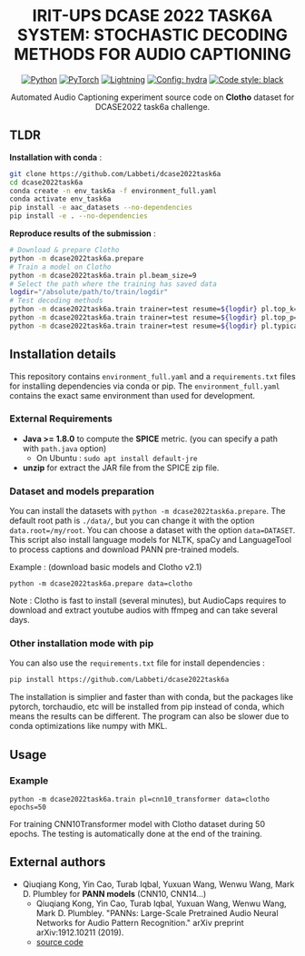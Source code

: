 
<div align="center">

# IRIT-UPS DCASE 2022 TASK6A SYSTEM: STOCHASTIC DECODING METHODS FOR AUDIO CAPTIONING

<a href="https://www.python.org/"><img alt="Python" src="https://img.shields.io/badge/-Python 3.9+-blue?style=for-the-badge&logo=python&logoColor=white"></a>
<a href="https://pytorch.org/get-started/locally/"><img alt="PyTorch" src="https://img.shields.io/badge/-PyTorch 1.10.1-ee4c2c?style=for-the-badge&logo=pytorch&logoColor=white"></a>
<a href="https://pytorchlightning.ai/"><img alt="Lightning" src="https://img.shields.io/badge/-Lightning 1.6.2-792ee5?style=for-the-badge&logo=pytorchlightning&logoColor=white"></a>
<a href="https://hydra.cc/"><img alt="Config: hydra" src="https://img.shields.io/badge/config-hydra 1.1-89b8cd?style=for-the-badge&labelColor=gray"></a>
<a href="https://black.readthedocs.io/en/stable/"><img alt="Code style: black" src="https://img.shields.io/badge/code%20style-black-black.svg?style=for-the-badge&labelColor=gray"></a>


Automated Audio Captioning experiment source code on **Clotho** dataset for DCASE2022 task6a challenge.

</div>

## TLDR
**Installation with conda** :
```bash
git clone https://github.com/Labbeti/dcase2022task6a
cd dcase2022task6a
conda create -n env_task6a -f environment_full.yaml
conda activate env_task6a
pip install -e aac_datasets --no-dependencies
pip install -e . --no-dependencies
```
**Reproduce results of the submission** :
```bash
# Download & prepare Clotho
python -m dcase2022task6a.prepare
# Train a model on Clotho
python -m dcase2022task6a.train pl.beam_size=9
# Select the path where the training has saved data
logdir="/absolute/path/to/train/logdir"
# Test decoding methods
python -m dcase2022task6a.train trainer=test resume=${logdir} pl.top_k=4 pl.generator=1234
python -m dcase2022task6a.train trainer=test resume=${logdir} pl.top_p=0.3 pl.generator=1234
python -m dcase2022task6a.train trainer=test resume=${logdir} pl.typical_p=0.8 pl.generator=1234
```

## Installation details
This repository contains `environment_full.yaml` and a `requirements.txt` files for installing dependencies via conda or pip. 
The `environment_full.yaml` contains the exact same environment than used for development.

### External Requirements
- **Java >= 1.8.0** to compute the **SPICE** metric. (you can specify a path with `path.java` option)
	- On Ubuntu : `sudo apt install default-jre`
- **unzip** for extract the JAR file from the SPICE zip file.

### Dataset and models preparation
You can install the datasets with `python -m dcase2022task6a.prepare`. The default root path is `./data/`, but you can change it with the option `data.root=/my/root`.
You can choose a dataset with the option `data=DATASET`.
This script also install language models for NLTK, spaCy and LanguageTool to process captions and download PANN pre-trained models.

Example : (download basic models and Clotho v2.1)
```shell
python -m dcase2022task6a.prepare data=clotho
```

Note : Clotho is fast to install (several minutes), but AudioCaps requires to download and extract youtube audios with ffmpeg and can take several days.

### Other installation mode with pip
You can also use the `requirements.txt` file for install dependencies :
```bash
pip install https://github.com/Labbeti/dcase2022task6a
```

The installation is simplier and faster than with conda, but the packages like pytorch, torchaudio, etc will be installed from pip instead of conda, which means the results can be different.
The program can also be slower due to conda optimizations like numpy with MKL.

## Usage

### Example
```shell
python -m dcase2022task6a.train pl=cnn10_transformer data=clotho epochs=50
```
For training CNN10Transformer model with Clotho dataset during 50 epochs.
The testing is automatically done at the end of the training.

## External authors
- Qiuqiang Kong, Yin Cao, Turab Iqbal, Yuxuan Wang, Wenwu Wang, Mark D. Plumbley for **PANN models** (CNN10, CNN14...)
	- Qiuqiang Kong, Yin Cao, Turab Iqbal, Yuxuan Wang, Wenwu Wang, Mark D. Plumbley. "PANNs: Large-Scale Pretrained Audio Neural Networks for Audio Pattern Recognition." arXiv preprint arXiv:1912.10211 (2019).
	- [source code](https://github.com/qiuqiangkong/audioset_tagging_cnn)
